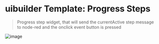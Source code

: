 # uibuilder Template: Progress Steps

> Progress step widget, that will send the currentActive step message to node-red and the onclick event button is pressed


![image](https://user-images.githubusercontent.com/56861635/217600698-17277ca7-0b17-4738-a1da-9dbe18f91818.png)

